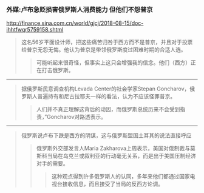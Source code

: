 ### 外媒:卢布急贬损害俄罗斯人消费能力 但他们不怨普京
http://finance.sina.com.cn/world/gjcj/2018-08-15/doc-ihhtfwqr5759158.shtml
>这名56岁平面设计师，把这些痛苦归咎于西方而不是普京，并且对于投票给普京无怨无悔。他认为普京是带领俄罗斯度过困难时期的合适人选。
>>可能听起来很奇怪，但事实上这只会增强我的信念。他们（西方）正在打击俄罗斯。
---
>据俄罗斯民意调查机构Levada Center的社会学家Stepan Goncharov，俄罗斯人普遍持有和尼古拉耶夫一样的看法，认为不应该怪罪普京。
>>人们并不真正理解这背后的动因，而俄罗斯总统历来不会受到指责，”Goncharov对路透表示。
---
>俄罗斯说卢布下跌是西方的阴谋，这与俄罗斯盟国土耳其的说法直接呼应
>>俄罗斯外交部发言人Maria Zakharova上周表示，美国对俄制裁与莫斯科当局在乌克兰或叙利亚的行动毫无关系，而是出于美国压制经济对手的需要。
>>>这种观点得到许多俄罗斯人的认同，多年来他们都通过国家电视台接收信息，而且接受了当局的反西方论调。
